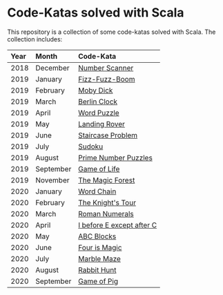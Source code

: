 # Code-Katas solved with Scala

This repository is a collection of some code-katas solved with Scala. The collection includes:

| Year |  Month    |                        Code-Kata                                              |
|:-----|:----------|:------------------------------------------------------------------------------|
| 2018 | December  | [Number Scanner](kata_2018-12-number-scanner/readme.md)                       |
| 2019 | January   | [Fizz-Fuzz-Boom](kata_2019-01-fizz-fuzz-boom/readme.md)                       |
| 2019 | February  | [Moby Dick](kata_2019-02-moby-dick/readme.md)                                 |
| 2019 | March     | [Berlin Clock](kata_2019-03-berlin-clock/readme.md)                           |
| 2019 | April     | [Word Puzzle](kata_2019-04-word-puzzle/readme.md)                             |
| 2019 | May       | [Landing Rover](kata_2019-05-landing-rover/readme.md)                         |
| 2019 | June      | [Staircase Problem](kata_2019-06-staircase-problem/readme.md)                 |
| 2019 | July      | [Sudoku](kata_2019-07-sudoku/readme.md)                                       |
| 2019 | August    | [Prime Number Puzzles](kata_2019-08-prime-number-puzzles/readme.md)           |
| 2019 | September | [Game of Life](kata_2019-09-game-of-life/readme.md)                           |
| 2019 | November  | [The Magic Forest](kata_2019-11-magic-forest/readme.md)                       |
| 2020 | January   | [Word Chain](kata_2020-01-word-chain/readme.md)                               |
| 2020 | February  | [The Knight's Tour](kata_2020-02-the-knight-tour/readme.md)                   |
| 2020 | March     | [Roman Numerals](kata_2020-03-roman-numerals/readme.md)                       |
| 2020 | April     | [I before E except after C](kata_2020-04-i-before-e-except-after-c/readme.md) |
| 2020 | May       | [ABC Blocks](kata_2020-05-abc-blocks/readme.md)                               |
| 2020 | June      | [Four is Magic](kata_2020-06-four-is-magic/readme.md)                         |
| 2020 | July      | [Marble Maze](kata_2020-07-marble-maze/readme.md)                             |
| 2020 | August    | [Rabbit Hunt](kata_2020-08-rabbit-hunt/readme.md)                             |
| 2020 | September | [Game of Pig](kata_2020-09-game-of-pig/readme.md)                             |

